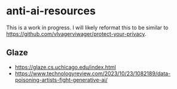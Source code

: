 # anti-ai-resources

This is a work in progress. I will likely reformat this to be similar to https://github.com/vlvagerviwager/protect-your-privacy. 

## Glaze
- https://glaze.cs.uchicago.edu/index.html
- https://www.technologyreview.com/2023/10/23/1082189/data-poisoning-artists-fight-generative-ai/
